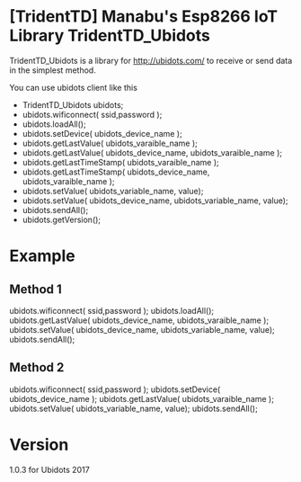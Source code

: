 [TridentTD] Manabu's Esp8266 IoT Library
TridentTD_Ubidots
=================

TridentTD_Ubidots is a library for
http://ubidots.com/ to  receive or send data in the simplest method.

You can use ubidots client like this

- TridentTD_Ubidots ubidots;
- ubidots.wificonnect( ssid,password );
- ubidots.loadAll();
- ubidots.setDevice( ubidots\_device_name );
- ubidots.getLastValue( ubidots\_varaible_name );
- ubidots.getLastValue( ubidots\_device_name, ubidots\_varaible_name );
- ubidots.getLastTimeStamp( ubidots\_varaible_name );
- ubidots.getLastTimeStamp( ubidots\_device_name, ubidots\_varaible_name );
- ubidots.setValue( ubidots\_variable_name, value);
- ubidots.setValue( ubidots\_device_name, ubidots\_variable_name, value);
- ubidots.sendAll();
- ubidots.getVersion();

Example
=======
Method 1
--------

ubidots.wificonnect( ssid,password );
ubidots.loadAll();
ubidots.getLastValue( ubidots\_device_name, ubidots\_varaible_name );
ubidots.setValue( ubidots\_device_name, ubidots\_variable_name, value);
ubidots.sendAll();

Method 2
--------

ubidots.wificonnect( ssid,password );
ubidots.setDevice( ubidots\_device_name );
ubidots.getLastValue( ubidots\_varaible_name );
ubidots.setValue( ubidots\_variable_name, value);
ubidots.sendAll();


Version
=======
1.0.3  for Ubidots 2017
